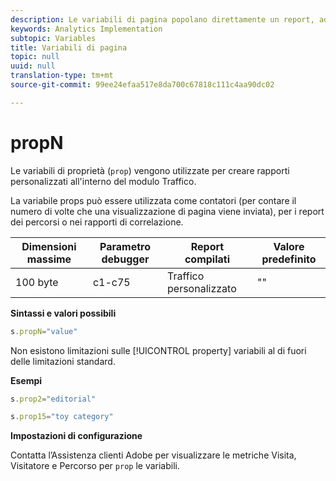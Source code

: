 ```yaml
---
description: Le variabili di pagina popolano direttamente un report, ad esempio pageName, List Props, List Variables e così via.
keywords: Analytics Implementation
subtopic: Variables
title: Variabili di pagina
topic: null
uuid: null
translation-type: tm+mt
source-git-commit: 99ee24efaa517e8da700c67818c111c4aa90dc02

---
```



# propN

Le variabili di proprietà (`prop`) vengono utilizzate per creare rapporti personalizzati all'interno del modulo Traffico.


<!-- 

propN.xml

 -->

La variabile props può essere utilizzata come contatori (per contare il numero di volte che una visualizzazione di pagina viene inviata), per i report dei percorsi o nei rapporti di correlazione.

| Dimensioni massime | Parametro debugger | Report compilati | Valore predefinito |
|---|---|---|---|
| 100 byte | c1-c75 | Traffico personalizzato | "" |

**Sintassi e valori possibili**

```js
s.propN="value"
```

Non esistono limitazioni sulle [!UICONTROL property] variabili al di fuori delle limitazioni standard.

**Esempi**

```js
s.prop2="editorial" 
```

```js
s.prop15="toy category"
```

**Impostazioni di configurazione**

Contatta l’Assistenza clienti Adobe per visualizzare le metriche Visita, Visitatore e Percorso per `prop` le variabili.
